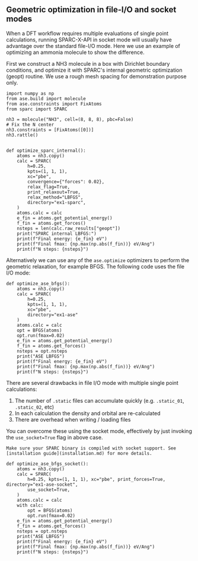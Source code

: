 ## Geometric optimization in file-I/O and socket modes

When a DFT workflow requires multiple evaluations of single point
calculations, running SPARC-X-API in socket mode will usually have
advantage over the standard file-I/O mode. Here we use an example of
optimizing an ammonia molecule to show the difference.

First we construct a NH3 molecule in a box with Dirichlet boundary
conditions, and optimize it with SPARC's internal geometric optimization
(geopt) routine. We use a rough mesh spacing for demonstration purpose only.
```{code} python
import numpy as np
from ase.build import molecule
from ase.constraints import FixAtoms
from sparc import SPARC

nh3 = molecule("NH3", cell=(8, 8, 8), pbc=False)
# Fix the N center
nh3.constraints = [FixAtoms([0])]
nh3.rattle()


def optimize_sparc_internal():
    atoms = nh3.copy()
    calc = SPARC(
        h=0.25,
        kpts=(1, 1, 1),
        xc="pbe",
        convergence={"forces": 0.02},
        relax_flag=True,
        print_relaxout=True,
        relax_method="LBFGS",
        directory="ex1-sparc",
    )
    atoms.calc = calc
    e_fin = atoms.get_potential_energy()
    f_fin = atoms.get_forces()
    nsteps = len(calc.raw_results["geopt"])
    print("SPARC internal LBFGS:")
    print(f"Final energy: {e_fin} eV")
    print(f"Final fmax: {np.max(np.abs(f_fin))} eV/Ang")
    print(f"N steps: {nsteps}")
```

Alternatively we can use any of the `ase.optimize` optimizers to perform
the geometric relaxation, for example BFGS.
The following code uses the file I/O mode:
```{code} python
def optimize_ase_bfgs():
    atoms = nh3.copy()
    calc = SPARC(
        h=0.25,
        kpts=(1, 1, 1),
        xc="pbe",
        directory="ex1-ase"
    )
    atoms.calc = calc
    opt = BFGS(atoms)
    opt.run(fmax=0.02)
    e_fin = atoms.get_potential_energy()
    f_fin = atoms.get_forces()
    nsteps = opt.nsteps
    print("ASE LBFGS")
    print(f"Final energy: {e_fin} eV")
    print(f"Final fmax: {np.max(np.abs(f_fin))} eV/Ang")
    print(f"N steps: {nsteps}")
```

There are several drawbacks in file I/O mode with multiple single point
calculations:

1) The number of `.static` files can accumulate quickly (e.g. `.static_01`, `.static_02`, etc)
2) In each calculation the density and orbital are re-calculated
3) There are overhead when writing / loading files

You can overcome these using the socket mode, effectively by just
invoking the `use_socket=True` flag in above case.
```{note}
Make sure your SPARC binary is compiled with socket support. See [installation guide](installation.md) for more details.
```

```{code} python
def optimize_ase_bfgs_socket():
    atoms = nh3.copy()
    calc = SPARC(
        h=0.25, kpts=(1, 1, 1), xc="pbe", print_forces=True, directory="ex1-ase-socket",
        use_socket=True,
    )
    atoms.calc = calc
    with calc:
        opt = BFGS(atoms)
        opt.run(fmax=0.02)
    e_fin = atoms.get_potential_energy()
    f_fin = atoms.get_forces()
    nsteps = opt.nsteps
    print("ASE LBFGS")
    print(f"Final energy: {e_fin} eV")
    print(f"Final fmax: {np.max(np.abs(f_fin))} eV/Ang")
    print(f"N steps: {nsteps}")
```
